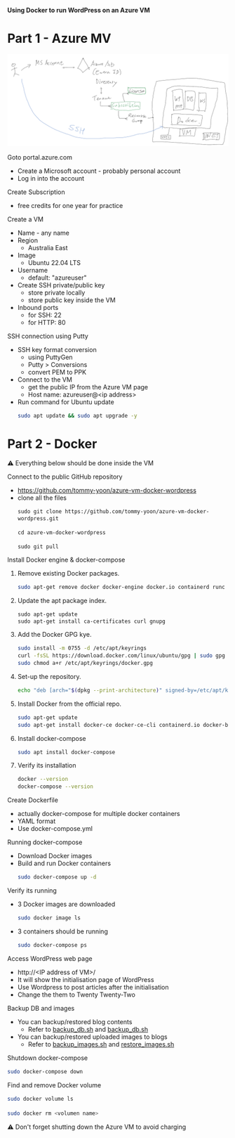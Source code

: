 **Using Docker to run WordPress on an Azure VM**

# Part 1 - Azure MV

![Azure VM](./azure.png)

Goto portal.azure.com
- Create a Microsoft account - probably personal account
- Log in into the account

Create Subscription
- free credits for one year for practice

Create a VM
- Name - any name
- Region
    - Australia East
- Image
    - Ubuntu 22.04 LTS
- Username
    - default: "azureuser"
- Create SSH private/public key
    - store private locally
    - store public key inside the VM
- Inbound ports
    - for SSH: 22
    - for HTTP: 80

SSH connection using Putty
- SSH key format conversion
    - using PuttyGen
    - Putty > Conversions
    - convert PEM to PPK
- Connect to the VM
    - get the public IP from the Azure VM page
    - Host name: azureuser@&lt;ip address>
- Run command for Ubuntu update
    ``` sh
    sudo apt update && sudo apt upgrade -y
    ```

# Part 2 - Docker
⚠️ Everything below should be done inside the VM

Connect to the public GitHub repository 
- https://github.com/tommy-yoon/azure-vm-docker-wordpress
- clone all the files
    ```
    sudo git clone https://github.com/tommy-yoon/azure-vm-docker-wordpress.git

    cd azure-vm-docker-wordpress

    sudo git pull
    ```

Install Docker engine & docker-compose
1. Remove existing Docker packages. 
    ``` sh
    sudo apt-get remove docker docker-engine docker.io containerd runc 
    ```
2. Update the apt package index. 
    ``` ah
    sudo apt-get update 
    sudo apt-get install ca-certificates curl gnupg 
    ```
3. Add the Docker GPG kye. 
    ``` sh
    sudo install -m 0755 -d /etc/apt/keyrings 
    curl -fsSL https://download.docker.com/linux/ubuntu/gpg | sudo gpg --dearmor -o /etc/apt/keyrings/docker.gpg 
    sudo chmod a+r /etc/apt/keyrings/docker.gpg 
    ```
4. Set-up the repository. 
    ``` sh
    echo "deb [arch="$(dpkg --print-architecture)" signed-by=/etc/apt/keyrings/docker.gpg] https://download.docker.com/linux/ubuntu "$(. /etc/os-release && echo "$VERSION_CODENAME")" stable" | sudo tee /etc/apt/sources.list.d/docker.list > /dev/null 
    ```
5. Install Docker from the official repo. 
    ``` sh
    sudo apt-get update  
    sudo apt-get install docker-ce docker-ce-cli containerd.io docker-buildx-plugin docker-compose-plugin 
    ```
6. Install docker-compose 
    ``` sh
    sudo apt install docker-compose 
    ```
7. Verify its installation
    ``` sh
    docker --version
    docker-compose --version
    ```

Create Dockerfile 
- actually docker-compose for multiple docker containers
- YAML format
- Use docker-compose.yml

Running docker-compose
- Download Docker images
- Build and run Docker containers
    ``` sh
    sudo docker-compose up -d 
    ```
Verify its running
- 3 Docker images are downloaded
    ``` sh
    sudo docker image ls
    ```
- 3 containers should be running
    ``` sh
    sudo docker-compose ps
    ```

Access WordPress web page
- http://&lt;IP address of VM>/
- It will show the initialisation page of WordPress
- Use Wordpress to post articles after the initialisation
- Change the them to Twenty Twenty-Two

Backup DB and images
- You can backup/restored blog contents
    - Refer to [backup_db.sh](./backup_db.sh) and [backup_db.sh](./backup_db.sh)
- You can backup/restored uploaded images to blogs
    - Refer to [backup_images.sh](./backup_images.sh) and [restore_images.sh](./restore_images.sh)

Shutdown docker-compose
``` sh
sudo docker-compose down
```

Find and remove Docker volume
``` sh
sudo docker volume ls

sudo docker rm <volumen name>
```

⚠️ Don't forget shutting down the Azure VM to avoid charging